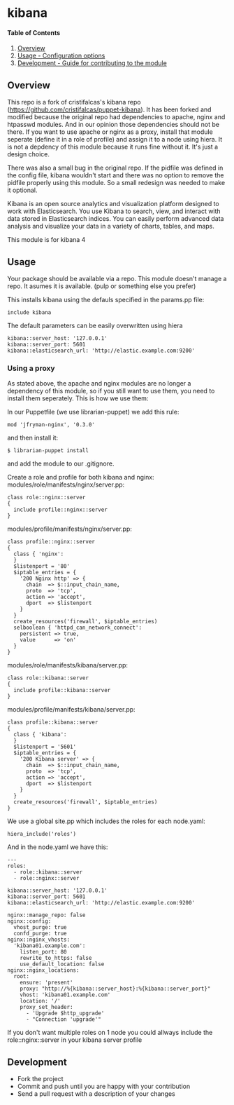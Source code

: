 # kibana

#### Table of Contents

1. [Overview](#overview)
2. [Usage - Configuration options](#usage)
3. [Development - Guide for contributing to the module](#development)

## Overview

This repo is a fork of cristifalcas's kibana repo (https://github.com/cristifalcas/puppet-kibana). It has been forked and modified because the original repo had dependencies to apache, nginx and htpasswd modules. And in our opinion those dependencies should not be there. If you want to use apache or nginx as a proxy, install that module seperate (define it in a role of profile) and assign it to a node using hiera. It is not a depdency of this module because it runs fine without it. It's just a design choice.

There was also a small bug in the original repo. If the pidfile was defined in the config file, kibana wouldn't start and there was no option to remove the pidfile properly using this module. So a small redesign was needed to make it optional.

Kibana is an open source analytics and visualization platform designed to work with Elasticsearch.
You use Kibana to search, view, and interact with data stored in Elasticsearch indices.
You can easily perform advanced data analysis and visualize your data in a variety of charts, tables, and maps.

This module is for kibana 4

## Usage

Your package should be available via a repo. This module doesn't manage a repo. It asumes it is available. (pulp or something else you prefer)

This installs kibana using the defauls specified in the params.pp file:

    include kibana

The default parameters can be easily overwritten using hiera

    kibana::server_host: '127.0.0.1'
    kibana::server_port: 5601
    kibana::elasticsearch_url: 'http://elastic.example.com:9200'

### Using a proxy

As stated above, the apache and nginx modules are no longer a dependency of this module, so if you still want to use them, you need to install them seperately.
This is how we use them:

In our Puppetfile (we use librarian-puppet) we add this rule:

    mod 'jfryman-nginx', '0.3.0'
and then install it:

    $ librarian-puppet install
and add the module to our .gitignore.

Create a role and profile for both kibana and nginx:
modules/role/manifests/nginx/server.pp:

    class role::nginx::server
    {
      include profile::nginx::server
    }
modules/profile/manifests/nginx/server.pp:

    class profile::nginx::server
    {
      class { 'nginx':
      }
      $listenport = '80'
      $iptable_entries = {
        '200 Nginx http' => {
          chain  => $::input_chain_name,
          proto  => 'tcp',
          action => 'accept',
          dport  => $listenport
        }
      }
      create_resources('firewall', $iptable_entries)
      selboolean { 'httpd_can_network_connect':
        persistent => true,
        value      => 'on'
      }
    }
modules/role/manifests/kibana/server.pp:

    class role::kibana::server
    {
      include profile::kibana::server
    }
modules/profile/manifests/kibana/server.pp:

    class profile::kibana::server
    {
      class { 'kibana':
      }
      $listenport = '5601'
      $iptable_entries = {
        '200 Kibana server' => {
          chain  => $::input_chain_name,
          proto  => 'tcp',
          action => 'accept',
          dport  => $listenport
        }
      }
      create_resources('firewall', $iptable_entries)
    }

We use a global site.pp which includes the roles for each node.yaml:

    hiera_include('roles')

And in the node.yaml we have this:

    ---
    roles:
      - role::kibana::server
      - role::nginx::server

    kibana::server_host: '127.0.0.1'
    kibana::server_port: 5601
    kibana::elasticsearch_url: 'http://elastic.example.com:9200'

    nginx::manage_repo: false
    nginx::config:
      vhost_purge: true
      confd_purge: true
    nginx::nginx_vhosts:
      'kibana01.example.com':
        listen_port: 80
        rewrite_to_https: false
        use_default_location: false
    nginx::nginx_locations:
      root:
        ensure: 'present'
        proxy: "http://%{kibana::server_host}:%{kibana::server_port}"
        vhost: 'kibana01.example.com'
        location: '/'
        proxy_set_header:
          - 'Upgrade $http_upgrade'
          - "Connection 'upgrade'"

If you don't want multiple roles on 1 node you could allways include the role::nginx::server in your kibana server profile

## Development

* Fork the project
* Commit and push until you are happy with your contribution
* Send a pull request with a description of your changes

